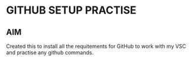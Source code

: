 # GITHUB SETUP PRACTISE

## AIM
Created this to install all the requitements for GitHub to work with my VSC and practise any github commands.
